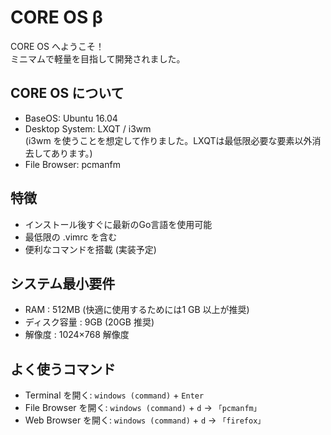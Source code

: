 # CORE OS β
CORE OS へようこそ！  
ミニマムで軽量を目指して開発されました。  

## CORE OS について
- BaseOS: Ubuntu 16.04
- Desktop System: LXQT / i3wm  
(i3wm を使うことを想定して作りました。LXQTは最低限必要な要素以外消去してあります。)
- File Browser: pcmanfm


## 特徴
- インストール後すぐに最新のGo言語を使用可能
- 最低限の .vimrc を含む
- 便利なコマンドを搭載 (実装予定)


## システム最小要件 
- RAM : 512MB (快適に使用するためには1 GB 以上が推奨) 
- ディスク容量 : 9GB (20GB 推奨) 
- 解像度 : 1024×768 解像度


## よく使うコマンド
- Terminal を開く: <code>windows (command)</code> + <code>Enter</code>
- File Browser を開く: <code>windows (command)</code> + <code>d</code> -> <code>「pcmanfm」</code>
- Web Browser を開く: <code>windows (command)</code> + <code>d</code> -> <code>「firefox」</code>
